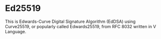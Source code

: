 # Ed25519 #

This is Edwards-Curve Digital Signature Algorithm (EdDSA) using Curve25519, or popularly called Edwards25519, from RFC 8032 written in V Language.